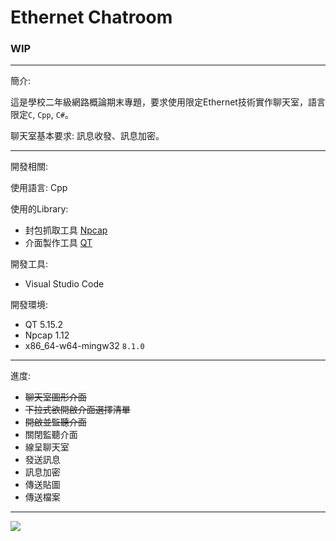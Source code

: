 # Ethernet Chatroom

### WIP

***
簡介:

這是學校二年級網路概論期末專題，要求使用限定Ethernet技術實作聊天室，語言限定`C`, `Cpp`, `C#`。

聊天室基本要求: 訊息收發、訊息加密。

***
開發相關:

使用語言: Cpp

使用的Library:
- 封包抓取工具 [Npcap](https://nmap.org/npcap/)
- 介面製作工具 [QT](https://www.qt.io/)

開發工具:
- Visual Studio Code 

開發環境:
- QT 5.15.2
- Npcap 1.12 
- x86_64-w64-mingw32 `8.1.0`

***
進度:
- ~~聊天室圖形介面~~
- ~~下拉式欲開啟介面選擇清單~~
- ~~開啟並監聽介面~~
- 關閉監聽介面
- 線呈聊天室
- 發送訊息
- 訊息加密
- 傳送貼圖
- 傳送檔案

***
![](https://i.imgur.com/ekj0F0F.png)

